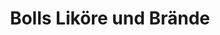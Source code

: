 ---
title: "Bolls Liköre und Brände"
url: /moemlingen/bolls-likoere-und-braende/
shop: Spirituosen
---